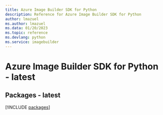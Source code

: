 ```yaml
---
title: Azure Image Builder SDK for Python
description: Reference for Azure Image Builder SDK for Python
author: lmazuel
ms.author: lmazuel
ms.data: 01/20/2023
ms.topic: reference
ms.devlang: python
ms.service: imagebuilder
---
```

# Azure Image Builder SDK for Python - latest
## Packages - latest
[!INCLUDE [packages](image-builder-index.md)]